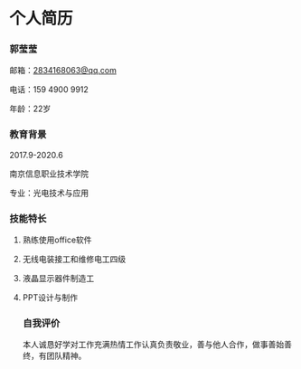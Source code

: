 # 个人简历

###  郭莹莹

邮箱：2834168063@qq.com

电话：159 4900 9912

年龄：22岁

###  教育背景

2017.9-2020.6

南京信息职业技术学院

专业：光电技术与应用

###  技能特长

1. 熟练使用office软件

2. 无线电装接工和维修电工四级

3. 液晶显示器件制造工

4. PPT设计与制作

   ### 自我评价

   本人诚恳好学对工作充满热情工作认真负责敬业，善与他人合作，做事善始善终，有团队精神。

   

   

   

   












